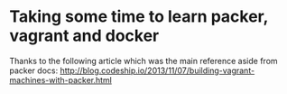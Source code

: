 # Taking some time to learn packer, vagrant and docker

Thanks to the following article which was the main reference aside from packer docs:
http://blog.codeship.io/2013/11/07/building-vagrant-machines-with-packer.html


